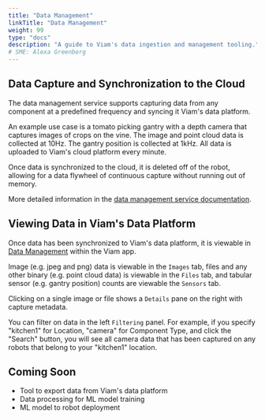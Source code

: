 ```yaml
---
title: "Data Management"
linkTitle: "Data Management"
weight: 99
type: "docs"
description: "A guide to Viam's data ingestion and management tooling."
# SME: Alexa Greenberg
---
```

## Data Capture and Synchronization to the Cloud
The data management service supports capturing data from any component at a predefined frequency and syncing it Viam's data platform.

An example use case is a tomato picking gantry with a depth camera that captures images of crops on the vine.
The image and point cloud data is collected at 10Hz.
The gantry position is collected at 1kHz.
All data is uploaded to Viam's cloud platform every minute.

Once data is synchronized to the cloud, it is deleted off of the robot, allowing for a data flywheel of continuous capture without running out of memory.

More detailed information in the [data management service documentation](../../services/data-management/).

## Viewing Data in Viam's Data Platform

Once data has been synchronized to Viam's data platform, it is viewable in [Data Management](https://app.viam.com/data) within the Viam app.

Image (e.g. jpeg and png) data is viewable in the `Images` tab, files and any other binary (e.g. point cloud data) is viewable in the `Files` tab, and tabular sensor (e.g. gantry position) counts are viewable the `Sensors` tab.

Clicking on a single image or file shows a `Details` pane on the right with capture metadata.

You can filter on data in the left `Filtering` panel.
For example, if you specify "kitchen1" for Location, "camera" for Component Type, and click the "Search" button, you will see all camera data that has been captured on any robots that belong to your "kitchen1" location.

## Coming Soon
- Tool to export data from Viam's data platform
- Data processing for ML model training
- ML model to robot deployment
